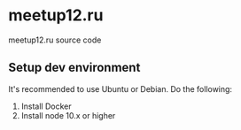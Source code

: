 # meetup12.ru

meetup12.ru source code

## Setup dev environment

It's recommended to use Ubuntu or Debian. Do the following:

1) Install Docker
2) Install node 10.x or higher
